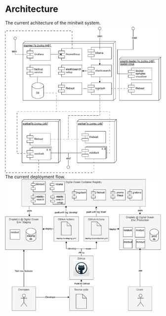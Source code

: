 # Architecture

The current achitecture of the minitwit system.
![Project architecture](./images/minitwit_terraform_architecture.drawio.png)
The current deployment flow.
![Deployment flow](./images/deployment_flow.drawio.png)